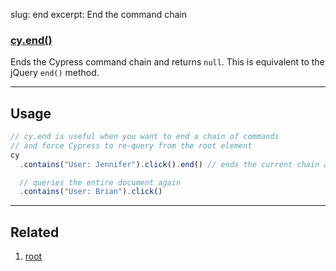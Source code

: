 slug: end
excerpt: End the command chain

### [cy.end()](#usage)

Ends the Cypress command chain and returns `null`. This is equivalent to the jQuery `end()` method.

***

## Usage

```javascript
// cy.end is useful when you want to end a chain of commands
// and force Cypress to re-query from the root element
cy
  .contains("User: Jennifer").click().end() // ends the current chain and returns null

  // queries the entire document again
  .contains("User: Brian").click()
```

***

## Related
1. [root](http://on.cypress.io/api/root)
